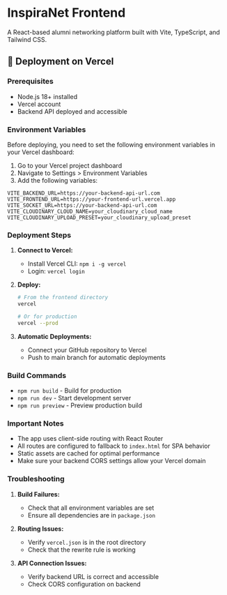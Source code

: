 # InspiraNet Frontend

A React-based alumni networking platform built with Vite, TypeScript, and Tailwind CSS.

## 🚀 Deployment on Vercel

### Prerequisites
- Node.js 18+ installed
- Vercel account
- Backend API deployed and accessible

### Environment Variables

Before deploying, you need to set the following environment variables in your Vercel dashboard:

1. Go to your Vercel project dashboard
2. Navigate to Settings > Environment Variables
3. Add the following variables:

```
VITE_BACKEND_URL=https://your-backend-api-url.com
VITE_FRONTEND_URL=https://your-frontend-url.vercel.app
VITE_SOCKET_URL=https://your-backend-api-url.com
VITE_CLOUDINARY_CLOUD_NAME=your_cloudinary_cloud_name
VITE_CLOUDINARY_UPLOAD_PRESET=your_cloudinary_upload_preset
```

### Deployment Steps

1. **Connect to Vercel:**
   - Install Vercel CLI: `npm i -g vercel`
   - Login: `vercel login`

2. **Deploy:**
   ```bash
   # From the frontend directory
   vercel
   
   # Or for production
   vercel --prod
   ```

3. **Automatic Deployments:**
   - Connect your GitHub repository to Vercel
   - Push to main branch for automatic deployments

### Build Commands

- `npm run build` - Build for production
- `npm run dev` - Start development server
- `npm run preview` - Preview production build

### Important Notes

- The app uses client-side routing with React Router
- All routes are configured to fallback to `index.html` for SPA behavior
- Static assets are cached for optimal performance
- Make sure your backend CORS settings allow your Vercel domain

### Troubleshooting

1. **Build Failures:**
   - Check that all environment variables are set
   - Ensure all dependencies are in `package.json`

2. **Routing Issues:**
   - Verify `vercel.json` is in the root directory
   - Check that the rewrite rule is working

3. **API Connection Issues:**
   - Verify backend URL is correct and accessible
   - Check CORS configuration on backend
